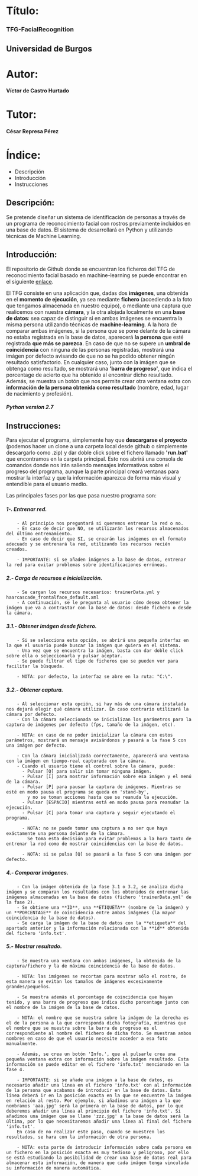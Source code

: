 # Título:
### TFG-FacialRecognition

## Universidad de Burgos

# Autor: 
#### Víctor de Castro Hurtado

# Tutor: 
#### César Represa Pérez

# Índice:
  - Descripción
  - Introducción
  - Instrucciones

## Descripción:

Se pretende diseñar un sistema de identificación de personas a través de un programa de reconocimiento facial con rostros previamente incluidos en una base de datos. El sistema de desarrollará en Python y utilizando técnicas de Machine Learning.

## Introducción:

El repositorio de Github donde se encuentran los ficheros del TFG de reconocimiento facial basado en machine-learning se puede encontrar en el siguiente [enlace](https://github.com/victorcas04/TFG-FacialRecognition).

El TFG consiste en una aplicación que, dadas dos **imágenes**, una obtenida en el **momento de ejecución**, ya sea mediante **fichero** (accediendo a la foto que tengamos almacenada en nuestro equipo), o mediante una captura que realicemos con nuestra **cámara**,  y la otra alojada localmente en una **base de datos**: sea capaz de distinguir si en ambas imágenes se encuentra la misma persona utilizando técnicas de **machine-learning**.
A la hora de comparar ambas imágenes, si la persona que se pone delante de la cámara no estaba registrada en la base de datos, aparecerá **la persona** que esté registrada **que más se parezca**. En caso de que no se supere un **umbral de coincidencia** con ninguna de las personas registradas, mostrará una imágen por defecto avisando de que no se ha podido obtener ningún resultado satisfactorio.
En cualquier caso, junto con la imágen que se obtenga como resultado, se mostrará una **'barra de progreso'**, que indica el porcentage de acierto que ha obtenido al encontrar dicho resultado. Además, se muestra un botón que nos permite crear otra ventana extra con **información de la persona obtenida como resultado** (nombre, edad, lugar de nacimiento y profesión).

##### Python version 2.7

## Instrucciones:

Para ejecutar el programa, simplemente hay que **descargarse el proyecto** (podemos hacer un clone a una carpeta local desde github o simplemente descargarlo como .zip) y dar doble click sobre el fichero llamado **'run.bat'** que encontramos en la carpeta principal.
Esto nos abrirá una consola de comandos donde nos irán saliendo mensajes informativos sobre el progreso del programa, aunque la parte principal creará ventanas para mostrar la interfaz y que la información aparezca de forma más visual y entendible para el usuario medio.

Las principales fases por las que pasa nuestro programa son:

##### 1-. Entrenar red.
        - Al principio nos preguntará si queremos entrenar la red o no.
        - En caso de decir que NO, se utilizarán los recursos almacenados del último entrenamiento.
        - En caso de decir que SI, se crearán las imágenes en el formato adecuado y se entrenará la red, utilizando los recursos recién creados.

        - IMPORTANTE: si se añaden imágenes a la base de datos, entrenar la red para evitar problemas sobre identificaciones erróneas.

##### 2.- Carga de recursos e inicialización.
        - Se cargan los recursos necesarios: trainerData.yml y haarcascade_frontalface_default.xml
        - A continuación, se le pregunta al usuario cómo desea obtener la imágen que va a contrastar con la base de datos: desde fichero o desde la cámara.

##### 3.1.- Obtener imágen desde fichero.
        - Si se selecciona esta opción, se abrirá una pequeña interfaz en la que el usuario puede buscar la imágen que quiera en el sistema. 
        - Una vez que se encuentra la imágen, basta con dar doble click sobre ella o seleccionarla y pulsar aceptar.
        - Se puede filtrar el tipo de ficheros que se pueden ver para facilitar la búsqueda.

        - NOTA: por defecto, la interfaz se abre en la ruta: "C:\".

##### 3.2.- Obtener captura.
        - Al seleccionar esta opción, si hay más de una cámara instalada nos dejará elegir qué cámara utilizar. En caso contrario utilizará la cámara por defecto.
        - Con la cámara seleccionada se inicializan los parámetros para la captura de imágenes por defecto (fps, tamaño de la imágen, etc).

        - NOTA: en caso de no poder inicializar la cámara con estos parámetros, mostrará un mensaje avisándonos y pasará a la fase 5 con una imágen por defecto.

        - Con la cámara inicializada correctamente, aparecerá una ventana con la imágen en tiempo-real capturada con la cámara.
        - Cuando el usuario tiene el control sobre la cámara, puede:
          - Pulsar [Q] para salir sin tomar ninguna imágen.
          - Pulsar [I] para mostrar información sobre esa imágen y el menú de la cámara.
          - Pulsar [P] para pausar la captura de imágenes. Mientras se esté en modo pausa el programa se queda en 'stand-by',
            y no se toman acciones hasta que se reanuda la ejecución.
          - Pulsar [ESPACIO] mientras está en modo pausa para reanudar la ejecución.
          - Pulsar [C] para tomar una captura y seguir ejecutando el programa.

          - NOTA: no se puede tomar una captura a no ser que haya exáctamente una persona delante de la cámara.
            Se toma esta decisión para evitar problemas a la hora tanto de entrenar la red como de mostrar coincidencias con la base de datos.

          - NOTA: si se pulsa [Q] se pasará a la fase 5 con una imágen por defecto.

##### 4.- Comparar imágenes.
        - Con la imágen obtenida de la fase 3.1 o 3.2, se analiza dicha imágen y se comparan los resultados con los obtenidos de entrenar las imágenes almacenadas en la base de datos (fichero 'trainerData.yml' de la fase 2).
        - Se obtiene una **ID**, una **ETIQUETA** (nombre de la imágen) y un **PORCENTAGE** de coincidencia entre ambas imágenes (la mayor coincidencia de la base de datos).
        - Se carga la imágen de la base de datos con la **etiqueta** del apartado anterior y la información relacionada con la **id** obtenida del fichero 'info.txt'.

##### 5.- Mostrar resultado.
        - Se muestra una ventana con ambas imágenes, la obtenida de la captura/fichero y la de máxima coincidencia de la base de datos.

        - NOTA: las imágenes se recortan para mostrar sólo el rostro, de esta manera se evitan los tamaños de imágenes excesivamente grandes/pequeños.

        - Se muestra además el porcentage de coincidencia que hayan tenido, y una barra de progreso que indica dicho porcentage junto con el nombre de la imágen de la base de datos.

        - NOTA: el nombre que se muestra sobre la imágen de la derecha es el de la persona a la que corresponda dicha fotografía, mientras que el nombre que se muestra sobre la barra de progreso es el correspondiente al nombre del fichero de dicha foto. Se muestran ambos nombres en caso de que el usuario necesite acceder a esa foto manualmente.

        - Además, se crea un botón 'Info.', que al pulsarle crea una pequeña ventana extra con información sobre la imágen resultado. Esta información se puede editar en el fichero 'info.txt' mencionado en la fase 4.

        - IMPORTANTE: si se añade una imágen a la base de datos, es necesario añadir una línea en el fichero 'info.txt' con al información de la persona que acabamos de introducir en la base de datos. Esta línea deberá ir en la posición exacta en la que se encuentre la imágen en relación al resto. Por ejemplo, si añadimos una imágen a la que nombramos 'aaa.jpg' será la primera en la base de datos, por lo que deberemos añadir una línea al principio del fichero 'info.txt'. Si añadimos una imágen que se llame 'zzz.jpg' a la base de datos será la última, por lo que necesitaremos añadir una línea al final del fichero 'info.txt'.
        En caso de no realizar este paso, cuando se muestren los resultados, se hara con la información de otra persona.

        - NOTA: esta parte de introducir información sobre cada persona en un fichero en la posición exacta es muy tedioso y peligroso, por ello se está estudiando la posibilidad de crear una base de datos real para almacenar esta información, de manera que cada imágen tenga vinculada su información de manera automática.
